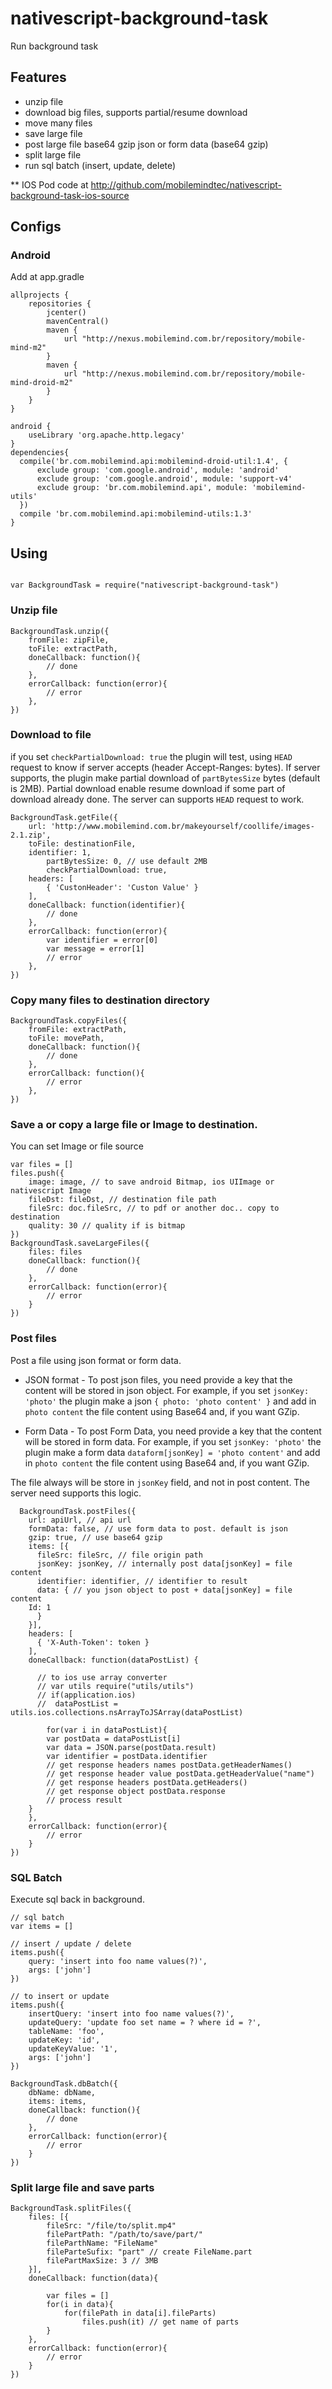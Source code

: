 # nativescript-background-task

Run background task

## Features

* unzip file
* download big files, supports partial/resume download
* move many files
* save large file
* post large file base64 gzip json or form data (base64 gzip)
* split large file
* run sql batch (insert, update, delete)

** IOS Pod code at http://github.com/mobilemindtec/nativescript-background-task-ios-source

## Configs
### Android
Add at app.gradle

```
allprojects {
    repositories {
        jcenter()
        mavenCentral()
        maven {
            url "http://nexus.mobilemind.com.br/repository/mobile-mind-m2"
        }
        maven {
            url "http://nexus.mobilemind.com.br/repository/mobile-mind-droid-m2"
        }
    }
}

android {
	useLibrary 'org.apache.http.legacy'
}
dependencies{
  compile('br.com.mobilemind.api:mobilemind-droid-util:1.4', {
      exclude group: 'com.google.android', module: 'android'
      exclude group: 'com.google.android', module: 'support-v4'
      exclude group: 'br.com.mobilemind.api', module: 'mobilemind-utils'
  })
  compile 'br.com.mobilemind.api:mobilemind-utils:1.3'
}

```
## Using

```

var BackgroundTask = require("nativescript-background-task")

```
### Unzip file

```
BackgroundTask.unzip({
	fromFile: zipFile,
	toFile: extractPath,
	doneCallback: function(){
		// done			
	},
	errorCallback: function(error){
		// error			
	},
})

```

### Download to file

if you set `checkPartialDownload: true` the plugin will test, using `HEAD` request to know if server accepts (header Accept-Ranges: bytes). If server supports, the plugin make partial download of `partBytesSize` bytes (default is 2MB). Partial download enable resume download if some part of download already done. The server can supports `HEAD` request to work.

```
BackgroundTask.getFile({
	url: 'http://www.mobilemind.com.br/makeyourself/coollife/images-2.1.zip',
	toFile: destinationFile,
	identifier: 1,
        partBytesSize: 0, // use default 2MB
        checkPartialDownload: true,	
	headers: [
		{ 'CustonHeader': 'Custon Value' }
	],	
	doneCallback: function(identifier){
		// done
	},
	errorCallback: function(error){
		var identifier = error[0]
		var message = error[1]
		// error
	},
})
```

### Copy many files to destination directory

```
BackgroundTask.copyFiles({
	fromFile: extractPath,
	toFile: movePath,
	doneCallback: function(){
		// done						
	},
	errorCallback: function(){
		// error			
	},
})
```

### Save a or copy a large file or Image to destination. 

You can set Image or file source

```
var files = []
files.push({
	image: image, // to save android Bitmap, ios UIImage or nativescript Image
	fileDst: fileDst, // destination file path
	fileSrc: doc.fileSrc, // to pdf or another doc.. copy to destination
	quality: 30 // quality if is bitmap
})
BackgroundTask.saveLargeFiles({
	files: files
	doneCallback: function(){
		// done
	},
	errorCallback: function(error){
		// error
	}
})

```

### Post files 

Post a file using json format or form data. 

* JSON format - To post json files, you need provide a key that the content will be stored in json object. For example, if you set `jsonKey: 'photo'` the plugin make a json `{ photo: 'photo content' }` and add in `photo content` the file content using Base64 and, if you want GZip.

* Form Data - To post Form Data, you need provide a key that the content will be stored in form data. For example, if you set `jsonKey: 'photo'` the plugin make a form data `dataform[jsonKey] = 'photo content'` and add in `photo content` the file content using Base64 and, if you want GZip.

The file always will be store in `jsonKey` field, and not in post content. The server need supports this logic.

```
  BackgroundTask.postFiles({
    url: apiUrl, // api url
    formData: false, // use form data to post. default is json
    gzip: true, // use base64 gzip
    items: [{    	
      fileSrc: fileSrc, // file origin path
      jsonKey: jsonKey, // internally post data[jsonKey] = file content
      identifier: identifier, // identifier to result
      data: { // you json object to post + data[jsonKey] = file content
	Id: 1
      }              
    }],
    headers: [
      { 'X-Auth-Token': token }                       
    ],
    doneCallback: function(dataPostList) {

      // to ios use array converter
      // var utils require("utils/utils")
      // if(application.ios)
      //  dataPostList = utils.ios.collections.nsArrayToJSArray(dataPostList)

    	for(var i in dataPostList){
		var postData = dataPostList[i]
		var data = JSON.parse(postData.result)
		var identifier = postData.identifier
		// get response headers names postData.getHeaderNames()
		// get response header value postData.getHeaderValue("name")
		// get response headers postData.getHeaders()
		// get response object postData.response
		// process result
	}
    },
    errorCallback: function(error){
    	// error
    }
})
```

### SQL Batch

Execute sql back in background.

```
// sql batch
var items = []

// insert / update / delete
items.push({
	query: 'insert into foo name values(?)',
	args: ['john']
})

// to insert or update
items.push({
	insertQuery: 'insert into foo name values(?)',
	updateQuery: 'update foo set name = ? where id = ?',
	tableName: 'foo',
	updateKey: 'id',
	updateKeyValue: '1',
	args: ['john']
})

BackgroundTask.dbBatch({
	dbName: dbName,
	items: items,
	doneCallback: function(){
		// done
	},
	errorCallback: function(error){
		// error
	}
})

```

### Split large file and save parts

```
BackgroundTask.splitFiles({
	files: [{
		fileSrc: "/file/to/split.mp4"
		filePartPath: "/path/to/save/part/"
		fileParthName: "FileName"
		fileParteSufix: "part" // create FileName.part
		filePartMaxSize: 3 // 3MB
	}],
	doneCallback: function(data){

		var files = []
		for(i in data){
			for(filePath in data[i].fileParts)
				files.push(it) // get name of parts
		}			
	},
	errorCallback: function(error){
		// error
	}
})

```
